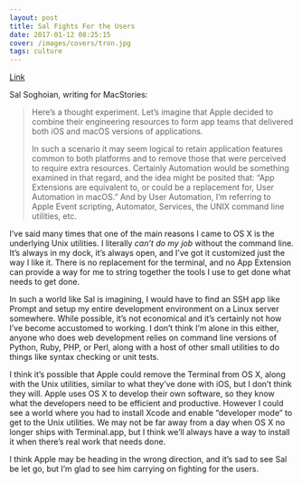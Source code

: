 ```yaml
---
layout: post
title: Sal Fights For the Users
date: 2017-01-12 08:25:15
cover: /images/covers/tron.jpg
tags: culture
---
```


[Link][1]

Sal Soghoian, writing for MacStories:

> Here’s a thought experiment. Let’s imagine that Apple decided to combine their engineering resources to form app teams that delivered both iOS and macOS versions of applications. 
> 
> In such a scenario it may seem logical to retain application features common to both platforms and to remove those that were perceived to require extra resources. Certainly Automation would be something examined in that regard, and the idea might be posited that: “App Extensions are equivalent to, or could be a replacement for, User Automation in macOS.” And by User Automation, I’m referring to Apple Event scripting, Automator, Services, the UNIX command line utilities, etc.

I’ve said many times that one of the main reasons I came to OS X is the underlying Unix utilities. I literally *can’t do my job* without the command line. It’s always in my dock, it’s always open, and I’ve got it customized just the way I like it. There is no replacement for the terminal, and no App Extension can provide a way for me to string together the tools I use to get done what needs to get done. 

In such a world like Sal is imagining, I would have to find an SSH app like Prompt and setup my entire development environment on a Linux server somewhere. While possible, it’s not economical and it’s certainly not how I’ve become accustomed to working. I don’t think I’m alone in this either, anyone who does web development relies on command line versions of Python, Ruby, PHP, or Perl, along with a host of other small utilities to do things like syntax checking or unit tests. 

I think it’s possible that Apple could remove the Terminal from OS X, along with the Unix utilities, similar to what they’ve done with iOS, but I don’t think they will. Apple uses OS X to develop their own software, so they know what the developers need to be efficient and productive. However I could see a world where you had to install Xcode and enable “developer mode” to get to the Unix utilities. We may not be far away from a day when OS X no longer ships with Terminal.app, but I think we’ll always have a way to install it when there’s real work that needs done. 

I think Apple may be heading in the wrong direction, and it’s sad to see Sal be let go, but I’m glad to see him carrying on fighting for the users. 

[1]:	https://www.macstories.net/stories/app-extensions-are-not-a-replacement-for-user-automation/
